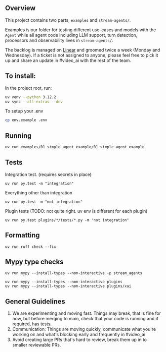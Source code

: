 ## Overview
This project contains two parts, `examples` and `stream-agents/`.

Examples is our folder for testing different use-cases and models with the `Agent` while all
agent code including LLM support, turn detection, processors and observability lives in `stream-agents/`.

The backlog is managed on [Linear](https://linear.app/stream/project/agents-sdk-v1-1f1fd71f626f/issues) and groomed twice a week (Monday and Wednesday).
If a ticket is not assigned to anyone, please feel free to pick it up and share an update in #video_ai with the rest of the team.

## To install:
In the project root, run:
```bash
uv venv --python 3.12.2
uv sync --all-extras --dev
```

To setup your .env
```bash
cp env.example .env 
```

## Running
```bash
uv run examples/01_simple_agent_example/01_simple_agent_example
```

## Tests

Integration test. (requires secrets in place)
```
uv run py.test -m "integration"
```

Everything other than integration

```
uv run py.test -m "not integration"
```

Plugin tests (TODO: not quite right. uv env is different for each plugin)

```
uv run py.test plugins/*/tests/*.py -m "not integration"
```

## Formatting

```
uv run ruff check --fix
```

## Mypy type checks


```
uv run mypy --install-types --non-interactive -p stream_agents
```

```
uv run mypy --install-types --non-interactive plugins
uv run mypy --install-types --non-interactive plugins/xai
```



## General Guidelines
1. We are experimenting and moving fast. Things may break, that is fine for now, but before merging to main, check that your code is running and if required, has tests.
2. Communication: Things are moving quickly, communicate what you're working on and what's blocking early and frequently in #video_ai
3. Avoid creating large PRs that's hard to review, break them up in to smaller reviewable PRs. 